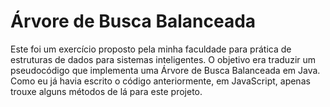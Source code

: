 # Árvore de Busca Balanceada 

Este foi um exercício proposto pela minha faculdade para prática de estruturas de dados para sistemas inteligentes. O objetivo era traduzir um pseudocódigo que implementa uma Árvore de Busca Balanceada em Java. Como eu já havia escrito o código anteriormente, em JavaScript, apenas trouxe alguns métodos de lá para este projeto. 